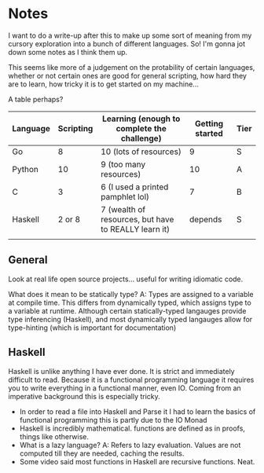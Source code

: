 # Notes

I want to do a write-up after this to make up some sort of meaning from my cursory
exploration into a bunch of different languages. So! I'm gonna jot down some notes
as I think them up.

This seems like more of a judgement on the protability of certain languages,
whether or not certain ones are good for general scripting, how hard they are
to learn, how tricky it is to get started on my machine...

A table perhaps?

| Language | Scripting | Learning  (enough to complete the challenge)         | Getting started | Tier |
| ---      | ---       | ---                                                  | ---             | ---  |
| Go       | 8         | 10 (lots of resources)                               | 9               | S    |
| Python   | 10        | 9 (too many resources)                               | 10              | A    |
| C        | 3         | 6 (I used a printed pamphlet lol)                    | 7               | B    |
| Haskell  | 2 or 8    | 7 (wealth of resources, but have to REALLY learn it) | depends         | S    |
|          |           |                                                      |                 |      |


## General

Look at real life open source projects... useful for writing idiomatic code.

What does it mean to be statically type? A: Types are assigned to a variable at compile time. This
differs from dynamically typed, which assigns type to a variable at runtime. Although certain 
statically-typed langauges provide type inferencing (Haskell), and most dynamically typed 
langauges allow for type-hinting (which is important for documentation)

## Haskell
Haskell is unlike anything I have ever done. It is strict and immediately difficult to read. Because it is a functional
programming language it requires you to write everything in a functional manner, even IO. Coming from an imperative background
this is especially tricky.



- In order to read a file into Haskell and Parse it I had to learn the basics of functional programming
this is partly due to the IO Monad
- Haskell is incredibly mathematical. functions are defined as in proofs, things like otherwise.
- What is a lazy language? A: Refers to lazy evaluation. Values are not computed till they are needed, caching the results.
- Some video said most functions in Haskell are recursive functions. Neat.
